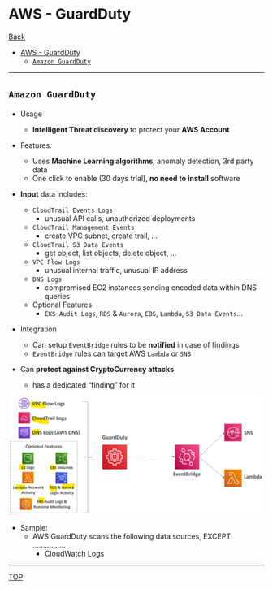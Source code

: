 # AWS - GuardDuty

[Back](../index.md)

- [AWS - GuardDuty](#aws---guardduty)
  - [`Amazon GuardDuty`](#amazon-guardduty)

---

## `Amazon GuardDuty`

- Usage

  - **Intelligent Threat discovery** to protect your **AWS Account**

- Features:

  - Uses **Machine Learning algorithms**, anomaly detection, 3rd party data
  - One click to enable (30 days trial), **no need to install** software

- **Input** data includes:

  - `CloudTrail Events Logs`
    - unusual API calls, unauthorized deployments
  - `CloudTrail Management Events`
    - create VPC subnet, create trail, …
  - `CloudTrail S3 Data Events`
    - get object, list objects, delete object, …
  - `VPC Flow Logs`
    - unusual internal traffic, unusual IP address
  - `DNS Logs`
    - compromised EC2 instances sending encoded data within DNS queries
  - Optional Features
    - `EKS Audit Logs`, `RDS` & `Aurora`, `EBS`, `Lambda`, `S3 Data Events`…

- Integration

  - Can setup `EventBridge` rules to be **notified** in case of findings
  - `EventBridge` rules can target AWS `Lambda` or `SNS`

- Can **protect against CryptoCurrency attacks**
  - has a dedicated “finding” for it

![guardduty_diagram](./pic/guardduty_diagram.png)

- Sample:
  - AWS GuardDuty scans the following data sources, EXCEPT ................
    - CloudWatch Logs

---

[TOP](#aws---guardduty)
